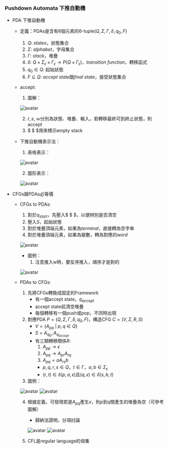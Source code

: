 ### Pushdown Automata 下推自動機

- PDA 下推自動機
  - 定義：PDAs是含有6個元素的6-tuple($Q, \Sigma, \Gamma, \delta, q_0, F$)
    1. $Q$: $states$，狀態集合
    2. $\Sigma$: $alphabet$，字母集合
    3. $\Gamma$: $stack$，堆疊
    4. $\delta$: $Q \times \Sigma_\epsilon \times \Gamma_\epsilon \rightarrow P(Q \times \Gamma_\epsilon)$，$transition\ function$，轉移函式
    5. $q_0 \in Q$: 起始狀態
    6. $F \subseteq Q$: $accept\ state$跟$final\ state$，接受狀態集合
  - accept:
    1. 圖解：

    ![avatar](graph/2.3.1.png)

    2. $r, s, ｗ$分別為狀態、堆疊、輸入，若轉移最終可到終止狀態，則accept
    3. $ \$ $用來標示empty stack
  - 下推自動機表示法：
    1. 表格表示：

    ![avatar](graph/2.3.2.png)

    2. 圖形表示：

    ![avatar](graph/2.3.3.png)

- CFGs跟PDAs必等價
  - CFGs to PDAs:
    1. 對於$q_{start}$，先壓入$ \$ $，以便辨別是否清空
    2. 壓入$S$，起始狀態
    3. 對於堆疊頂端元素，如果為$terminal$，直接轉為空字串
    4. 對於堆疊頂端元素，如果為變數，轉為對應的$word$

    ![avatar](graph/2.3.4.png)

    - 圖例：
      1. 注意推入$w$時，要反序推入，順序才是對的

    ![avatar](graph/2.3.4.png)

  - PDAs to CFGs:
    1. 先將CFGs轉換成固定的Framework
       - 有一個accept state，$q_{accept}$
       - accept state前清空堆疊
       - 每個轉移有一個push或pop，不同時出現
    2. 對應PDA $P = (Q, \Sigma, \Gamma, \delta, q_0, F)$，構造CFG $C = (V, \Sigma, R, S)$
       - $V = \{A_{pq}\ |\ p, q \in Q\}$
       - $S = A_{q_{0}}, A_{q_{accept}}$
       - 有三類轉移關係$R$:
         1. $A_{pp} \rightarrow \epsilon$
         2. $A_{pq} \rightarrow A_{pr}A_{rq}$
         3. $A_{pq} = aA_{rs}b$
         - $p, q, r, s \in Q$，$t \in \Gamma$，$a, b \in \Sigma_{\epsilon}$
         - $(r, t) \in \delta (p, a, \epsilon)$且$(q, \epsilon) \in \delta (s, b, t)$
    3. 圖例：

    ![avatar](graph/2.3.6.png)
    ![avatar](graph/2.3.7.png)

    4. 根據定義，可發現若是$A_{pq}$產生$x$，則$p$到$q$間產生的堆疊為空（可參考圖解）
       - 歸納法證明，分項討論

       ![avatar](graph/2.3.8.png)
       ![avatar](graph/2.3.9.png)
    
    5. CFL是regular language的母集








